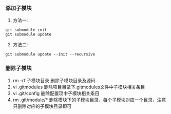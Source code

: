 ### 添加子模块
1. 方法一:

```
git submodule init
git submodule update
```

2. 方法二:

```
git submodule update --init --recursive
```

### 删除子模块
1. rm -rf 子模块目录 删除子模块目录及源码
2. vi .gitmodules 删除项目目录下.gitmodules文件中子模块相关条目
3. vi .git/config 删除配置项中子模块相关条目
4. rm .git/module/* 删除模块下的子模块目录，每个子模块对应一个目录，注意只删除对应的子模块目录即可
